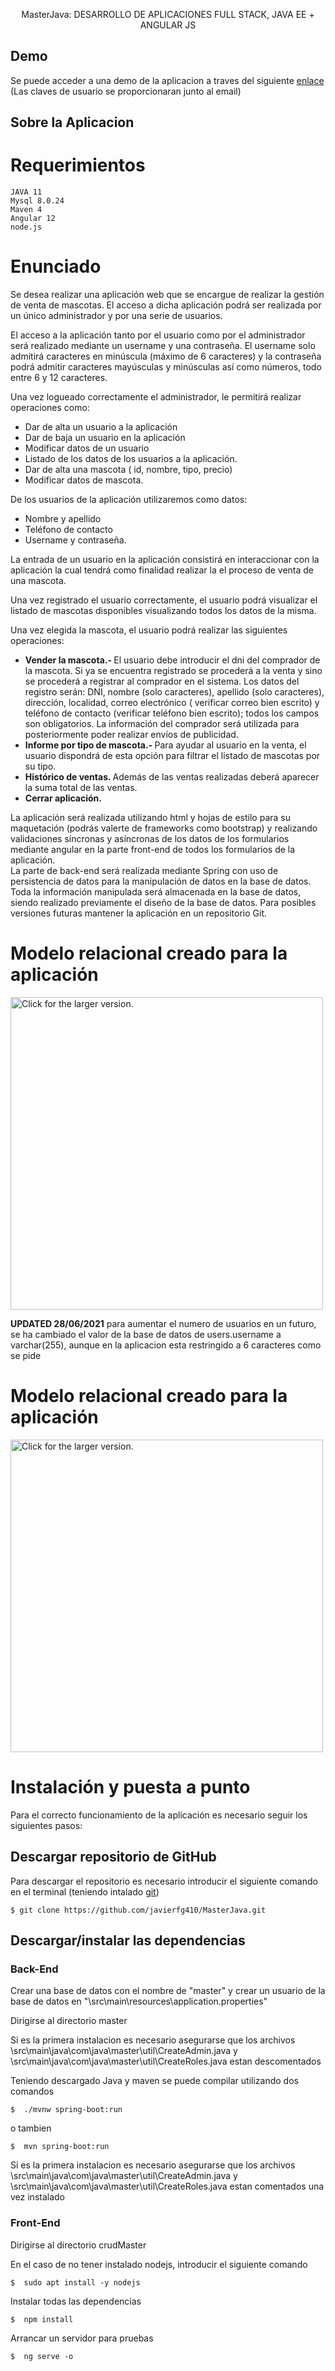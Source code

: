 <p align="center">MasterJava: DESARROLLO DE APLICACIONES FULL STACK, JAVA EE + ANGULAR JS</p>

## Demo
<p>
Se puede acceder a una demo de la aplicacion a traves del siguiente <a href="http://217.61.97.164:4200/">enlace</a> (Las claves de usuario se proporcionaran junto al email)
</p>

## Sobre la Aplicacion
 <h1>Requerimientos</h1>
 
    JAVA 11
    Mysql 8.0.24
    Maven 4
    Angular 12
    node.js
    
<h1>Enunciado</h1>
<p>
Se desea realizar una aplicación web que se encargue de realizar la gestión de venta de mascotas. El acceso a dicha aplicación podrá ser realizada por un único administrador y por una serie de usuarios.
</p>
<p>
El acceso a la aplicación tanto por el usuario como por el administrador será realizado mediante un username y una contraseña. El username solo admitirá caracteres en minúscula (máximo de 6 caracteres) y la contraseña podrá admitir caracteres mayúsculas y minúsculas así como números, todo entre 6 y 12 caracteres.
</p>
<p>
Una vez logueado correctamente el administrador, le permitirá realizar operaciones como:
</p>
<ul>
  <li>Dar de alta un usuario a la aplicación</li>
  <li>Dar de baja un usuario en la aplicación</li>
  <li>Modificar datos de un usuario</li>
  <li>Listado de los datos de los usuarios a la aplicación.</li>
  <li>Dar de alta una mascota ( id, nombre, tipo, precio)</li>
  <li>Modificar datos de mascota.</li>
</ul>
<p>
De los usuarios de la aplicación utilizaremos como datos:
</p>
<ul>
  <li>Nombre y apellido</li>
  <li>Teléfono de contacto</li>
  <li>Username y contraseña.</li>
</ul>
<p>
La entrada de un usuario en la aplicación consistirá en interaccionar con la aplicación la cual tendrá como finalidad realizar la el proceso de venta de una mascota.
</p>
<p>
Una vez registrado el usuario correctamente, el usuario podrá visualizar el listado de mascotas disponibles visualizando todos los datos de la misma.
</p>
<p>
Una vez elegida la mascota, el usuario podrá realizar las siguientes operaciones:
</p>
<ul>
  <li><strong>Vender la mascota.- </strong>El usuario debe introducir el dni del comprador de la mascota. Si ya se encuentra registrado se procederá a la venta y sino se procederá a registrar al comprador en el sistema. Los datos del registro serán: DNI, nombre (solo caracteres), apellido (solo caracteres), dirección, localidad, correo electrónico ( verificar correo bien escrito) y teléfono de contacto (verificar teléfono bien escrito); todos los campos son obligatorios. La información del comprador será utilizada para posteriormente poder realizar envíos de publicidad.</li>
  <li><strong>Informe por tipo de mascota.- </strong>Para ayudar al usuario en la venta, el usuario dispondrá de esta opción para filtrar el listado de mascotas por su tipo.</li>
  <li><strong>Histórico de ventas. </strong>Además de las ventas realizadas deberá aparecer la suma total de las ventas.</li>
  <li><strong>Cerrar aplicación.</strong></li>
</ul>
<p>
La aplicación será realizada utilizando html y hojas de estilo para su maquetación (podrás valerte de
frameworks como bootstrap) y realizando validaciones síncronas y asíncronas de los datos de los
formularios mediante angular en la parte front-end de todos los formularios de la aplicación.<br>
La parte de back-end será realizada mediante Spring con uso de persistencia de datos para la
manipulación de datos en la base de datos.<br>
Toda la información manipulada será almacenada en la base de datos, siendo realizado previamente el
diseño de la base de datos. Para posibles versiones futuras mantener la aplicación en un repositorio Git.
</p>
<h1>Modelo relacional creado para la aplicación</h1>
<a href="https://lh5.googleusercontent.com/pis3NM7AB0uBDNkSgnrSB-1MQ2k6suRg00j1c90zK7WG11xVU6O00DT4MtfDd30VTczoh-6YRXEhAwkyqGB3=w2560-h1329-rw"><img src="https://lh5.googleusercontent.com/pis3NM7AB0uBDNkSgnrSB-1MQ2k6suRg00j1c90zK7WG11xVU6O00DT4MtfDd30VTczoh-6YRXEhAwkyqGB3=w2560-h1329-rw" style="width: 500px; max-width: 100%; height: auto" title="Click for the larger version." /></a>
<p><strong>UPDATED 28/06/2021</strong> para aumentar el numero de usuarios en un futuro, se ha cambiado el valor de la base de datos de users.username a varchar(255), aunque en la aplicacion esta restringido a 6 caracteres como se pide</p>

<h1>Modelo relacional creado para la aplicación</h1>

<a href="https://drive.google.com/uc?export=view&id=19qvXD0S1zKC7dbGLUzDtSQnZfSnz_7Tv"><img src="https://drive.google.com/uc?export=view&id=19qvXD0S1zKC7dbGLUzDtSQnZfSnz_7Tv" style="width: 500px; max-width: 100%; height: auto" title="Click for the larger version." /></a>

<h1>Instalación y puesta a punto</h1>
<p> Para el correcto funcionamiento de la aplicación es necesario seguir los siguientes pasos:</p>
<h2>Descargar repositorio de GitHub</h2>
<p>Para descargar el repositorio es necesario introducir el siguiente comando en el terminal (teniendo intalado <a href="https://git-scm.com/book/es/v2/Inicio---Sobre-el-Control-de-Versiones-Instalaci%C3%B3n-de-Git">git</a>)</p>

    $ git clone https://github.com/javierfg410/MasterJava.git

<h2>Descargar/instalar las dependencias</h2>
<h3>Back-End</h3>
<p>Crear una base de datos con el nombre de "master" y crear un usuario de la base de datos en "\src\main\resources\application.properties"</p>
<p>Dirigirse al directorio master</p>
<p>Si es la primera instalacion es necesario asegurarse que los archivos \src\main\java\com\java\master\util\CreateAdmin.java y \src\main\java\com\java\master\util\CreateRoles.java estan descomentados</p>
<p>Teniendo descargado Java y maven se puede compilar utilizando dos comandos</p>

    $  ./mvnw spring-boot:run
<p> o tambien </p>

    $  mvn spring-boot:run
    
<p>Si es la primera instalacion es necesario asegurarse que los archivos \src\main\java\com\java\master\util\CreateAdmin.java y \src\main\java\com\java\master\util\CreateRoles.java estan comentados una vez instalado</p>
<h3>Front-End</h3>
<p>Dirigirse al directorio crudMaster</p>
<p>En el caso de no tener instalado nodejs, introducir el siguiente comando</p>

    $  sudo apt install -y nodejs
    
<p>Instalar todas las dependencias</p>

    $  npm install
    
<p>Arrancar un servidor para pruebas</p>

    $  ng serve -o
